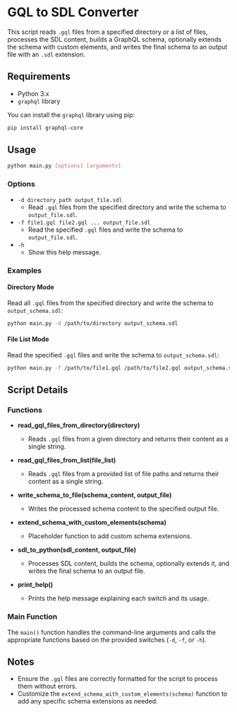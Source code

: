 # GQL to SDL Converter

This script reads `.gql` files from a specified directory or a list of files, processes the SDL content, builds a GraphQL schema, optionally extends the schema with custom elements, and writes the final schema to an output file with an `.sdl` extension.

## Requirements

- Python 3.x
- `graphql` library

You can install the `graphql` library using pip:

```sh
pip install graphql-core
```

## Usage

```sh
python main.py [options] [arguments]
```

### Options

- `-d directory_path output_file.sdl`
  - Read `.gql` files from the specified directory and write the schema to `output_file.sdl`.
- `-f file1.gql file2.gql ... output_file.sdl`
  - Read the specified `.gql` files and write the schema to `output_file.sdl`.
- `-h`
  - Show this help message.

### Examples

#### Directory Mode

Read all `.gql` files from the specified directory and write the schema to `output_schema.sdl`:

```sh
python main.py -d /path/to/directory output_schema.sdl
```

#### File List Mode

Read the specified `.gql` files and write the schema to `output_schema.sdl`:

```sh
python main.py -f /path/to/file1.gql /path/to/file2.gql output_schema.sdl
```

## Script Details

### Functions

- **read_gql_files_from_directory(directory)**
  - Reads `.gql` files from a given directory and returns their content as a single string.

- **read_gql_files_from_list(file_list)**
  - Reads `.gql` files from a provided list of file paths and returns their content as a single string.

- **write_schema_to_file(schema_content, output_file)**
  - Writes the processed schema content to the specified output file.

- **extend_schema_with_custom_elements(schema)**
  - Placeholder function to add custom schema extensions.

- **sdl_to_python(sdl_content, output_file)**
  - Processes SDL content, builds the schema, optionally extends it, and writes the final schema to an output file.

- **print_help()**
  - Prints the help message explaining each switch and its usage.

### Main Function

The `main()` function handles the command-line arguments and calls the appropriate functions based on the provided switches (`-d`, `-f`, or `-h`).

## Notes

- Ensure the `.gql` files are correctly formatted for the script to process them without errors.
- Customize the `extend_schema_with_custom_elements(schema)` function to add any specific schema extensions as needed.
